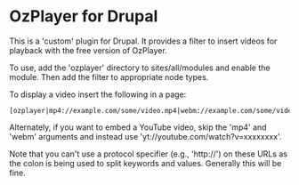 OzPlayer for Drupal
===================

This is a 'custom' plugin for Drupal. It provides a filter to insert videos for
playback with the free version of OzPlayer.

To use, add the 'ozplayer' directory to sites/all/modules and enable the module.
Then add the filter to appropriate node types.

To display a video insert the following in a page:

    [ozplayer|mp4://example.com/some/video.mp4|webm://example.com/some/video.webm|captions:/some/path/captions.vtt|transcript:/some/path/transcript.vtt|mp3://example.com/some/video.mp3|ogg://example.com/some/video.ogg]

Alternately, if you want to embed a YouTube video, skip the 'mp4' and 'webm' arguments
and instead use 'yt://youtube.com/watch?v=xxxxxxxx'.

Note that you can't use a protocol specifier (e.g., 'http://') on these URLs as the
colon is being used to split keywords and values. Generally this will be fine.
